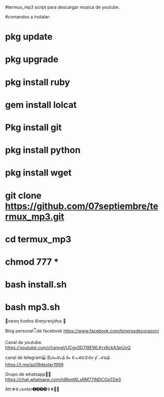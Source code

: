 #termux_mp3 script para descargar musica de youtube.

#comandos a instalar:

# pkg update
# pkg upgrade
# pkg install ruby
# gem install lolcat
# Pkg install git
# pkg install python
# pkg install wget
# git clone https://github.com/07septiembre/termux_mp3.git
# cd termux_mp3
# chmod 777 *
# bash install.sh
# bash mp3.sh

🌹sҽαղ Եօժօs ճíҽղѵҽղíժօs 🌹

Blog personal👇de facebook
https://www.facebook.com/binerosdecorazon/

Canal de youtube.
https://youtube.com/channel/UCgv0D7I9EWLKrx6ckA3pUoQ

canal de telegram💻
B¡ทℯℛℴ₷ ðℯ ☪️ℴℛα☡óท ƴ ℳα₷
https://t.me/az09dexter1999


Grupo de whatsapp🏴‍☠️
https://chat.whatsapp.com/Id8pnWLxRM77iNDCGpTDeS

Att:☬✞๔єאtєг➊➒➒➒✞☬🏴‍☠️
